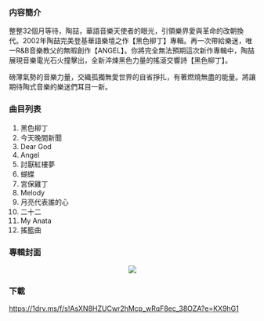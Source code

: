 ### 内容簡介

整整32個月等待，陶喆，華語音樂天使者的眼光，引領樂界愛與革命的改朝換代。2002年陶喆完美登基華語樂壇之作【黑色柳丁】專輯。再一次帶給樂迷，唯一R&B音樂教父的無暇創作【ANGEL】。你將完全無法預期這次新作專輯中，陶喆展現音樂電光石火撞擊出，全新淬煉黑色力量的搖滾交響詩【黑色柳丁】。

磅薄氣勢的音樂力量，交織孤獨無愛世界的自省掙扎，有著燃燒無盡的能量。將讓期待陶式音樂的樂迷們耳目一新。

### 曲目列表

1. 黑色柳丁
2. 今天晚間新聞
3. Dear God
4. Angel
5. 討厭紅樓夢
6. 蝴蝶
7. 宮保雞丁
8. Melody
9. 月亮代表誰的心
10. 二十二
11. My Anata
12. 搖籃曲

### 專輯封面

<div align="center"><img src="https://github.com/KawausoJyou/KawausoJyou.github.io/assets/92703641/fc328054-2106-47cf-957d-6b93f7fe6173"></div>

### 下載

https://1drv.ms/f/s!AsXN8HZUCwr2hMcp_wRqF8ec_38OZA?e=KX9hG1